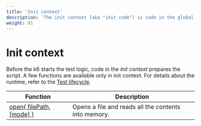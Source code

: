 ```yaml
---
title: 'Init context'
description: 'The init context (aka "init code") is code in the global context that has access to a few functions not accessible during main script execution.'
weight: 01
---
```


# Init context

Before the k6 starts the test logic, code in the _init context_ prepares the script.
A few functions are available only in init context.
For details about the runtime, refer to the [Test lifecycle](https://grafana.com/docs/k6/<K6_VERSION>/using-k6/test-lifecycle).

| Function                                                                                              | Description                                          |
| ----------------------------------------------------------------------------------------------------- | ---------------------------------------------------- |
| [open( filePath, [mode] )](https://grafana.com/docs/k6/<K6_VERSION>/javascript-api/init-context/open) | Opens a file and reads all the contents into memory. |
